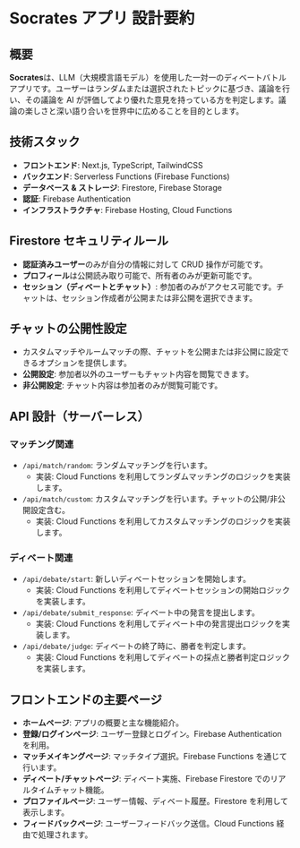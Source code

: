 # Socrates アプリ 設計要約

## 概要

**Socrates**は、LLM（大規模言語モデル）を使用した一対一のディベートバトルアプリです。ユーザーはランダムまたは選択されたトピックに基づき、議論を行い、その議論を AI が評価してより優れた意見を持っている方を判定します。議論の楽しさと深い語り合いを世界中に広めることを目的とします。

## 技術スタック

- **フロントエンド**: Next.js, TypeScript, TailwindCSS
- **バックエンド**: Serverless Functions (Firebase Functions)
- **データベース & ストレージ**: Firestore, Firebase Storage
- **認証**: Firebase Authentication
- **インフラストラクチャ**: Firebase Hosting, Cloud Functions

## Firestore セキュリティルール

- **認証済みユーザー**のみが自分の情報に対して CRUD 操作が可能です。
- **プロフィール**は公開読み取り可能で、所有者のみが更新可能です。
- **セッション（ディベートとチャット）**: 参加者のみがアクセス可能です。チャットは、セッション作成者が公開または非公開を選択できます。

## チャットの公開性設定

- カスタムマッチやルームマッチの際、チャットを公開または非公開に設定できるオプションを提供します。
- **公開設定**: 参加者以外のユーザーもチャット内容を閲覧できます。
- **非公開設定**: チャット内容は参加者のみが閲覧可能です。

## API 設計（サーバーレス）

### マッチング関連

- `/api/match/random`: ランダムマッチングを行います。
  - 実装: Cloud Functions を利用してランダムマッチングのロジックを実装します。
- `/api/match/custom`: カスタムマッチングを行います。チャットの公開/非公開設定含む。
  - 実装: Cloud Functions を利用してカスタムマッチングのロジックを実装します。

### ディベート関連

- `/api/debate/start`: 新しいディベートセッションを開始します。
  - 実装: Cloud Functions を利用してディベートセッションの開始ロジックを実装します。
- `/api/debate/submit_response`: ディベート中の発言を提出します。
  - 実装: Cloud Functions を利用してディベート中の発言提出ロジックを実装します。
- `/api/debate/judge`: ディベートの終了時に、勝者を判定します。
  - 実装: Cloud Functions を利用してディベートの採点と勝者判定ロジックを実装します。

## フロントエンドの主要ページ

- **ホームページ**: アプリの概要と主な機能紹介。
- **登録/ログインページ**: ユーザー登録とログイン。Firebase Authentication を利用。
- **マッチメイキングページ**: マッチタイプ選択。Firebase Functions を通じて行います。
- **ディベート/チャットページ**: ディベート実施、Firebase Firestore でのリアルタイムチャット機能。
- **プロファイルページ**: ユーザー情報、ディベート履歴。Firestore を利用して表示します。
- **フィードバックページ**: ユーザーフィードバック送信。Cloud Functions 経由で処理されます。
